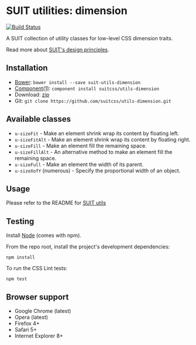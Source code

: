 # SUIT utilities: dimension

[![Build Status](https://secure.travis-ci.org/suitcss/utils-dimension.png?branch=master)](http://travis-ci.org/suitcss/utils-dimension)

A SUIT collection of utility classes for low-level CSS dimension traits.

Read more about [SUIT's design principles](https://github.com/suitcss/suit/).

## Installation

* [Bower](http://bower.io/): `bower install --save suit-utils-dimension`
* [Component(1)](http://component.io/): `component install suitcss/utils-dimension`
* Download: [zip](https://github.com/suitcss/utils-dimension/zipball/master)
* Git: `git clone https://github.com/suitcss/utils-dimension.git`

## Available classes

* `u-sizeFit` - Make an element shrink wrap its content by floating left.
* `u-sizeFitAlt` - Make an element shrink wrap its content by floating right.
* `u-sizeFill` - Make an element fill the remaining space.
* `u-sizeFillAlt` - An alternative method to make an element fill the remaining space.
* `u-sizeFull` - Make an element the width of its parent.
* `u-sizeXofY` (numerous) - Specify the proportional width of an object.

## Usage

Please refer to the README for [SUIT utils](https://github.com/suitcss/utils/)

## Testing

Install [Node](http://nodejs.org) (comes with npm).

From the repo root, install the project's development dependencies:

```
npm install
```

To run the CSS Lint tests:

```
npm test
```

## Browser support

* Google Chrome (latest)
* Opera (latest)
* Firefox 4+
* Safari 5+
* Internet Explorer 8+
